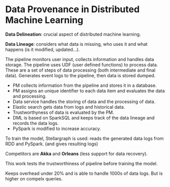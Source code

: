 # Data Provenance in Distributed Machine Learning

**Data Delineation**: crucial aspect of distributed machine learning.

**Data Lineage**: considers what data is missing, who uses it and what happens (is it modified, updated...). 

The pipeline monitors user input, collects information and handles data storage. The pipeline uses UDF (user defined functions) to process data. These are a set of steps of data processing (both intermediate and final data). Generates event logs to the pipeline, then data is stored dumped. 

- PM collects information from the pipeline and stores it in a database.
- PM assigns an unique identifier to each data item and evaluates the data and processing.
- Data service handles the storing of data and the processing of data.
- Elastic search gets data from logs and historical data.
- Trustworthyness of data is evaluated by the PM.
- DML is based on SparkSQL and keeps track of the data lineage and records the data logs. 
- PySpark is modified to increase accuracy. 

To train the model, Stellargraph is used: reads the generated data logs from RDD and PySpark. (and gives resulting logs)

Competitors are **Akka** and **Orleans** (less support for data recovery). 

This work tests the trustworthiness of pipeline before training the model.

Keeps overhead under 20% and is able to handle 1000s of data logs. But is higher on compelx queries.
